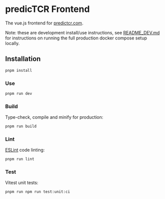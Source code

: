 # predicTCR Frontend

The vue.js frontend for [predictcr.com](https://predictcr.com/).

Note: these are development install/use instructions, see
[README_DEV.md](https://github.com/ssciwr/predicTCR/blob/main/README_DEV.md)
for instructions on running the full production docker compose setup locally.

## Installation

```bash
pnpm install
```

### Use

```bash
pnpm run dev
```

### Build

Type-check, compile and minify for production:

```bash
pnpm run build
```

### Lint

[ESLint](https://eslint.org/) code linting:

```bash
pnpm run lint
```

### Test

Vitest unit tests:

```bash
pnpm run npm run test:unit:ci
```
